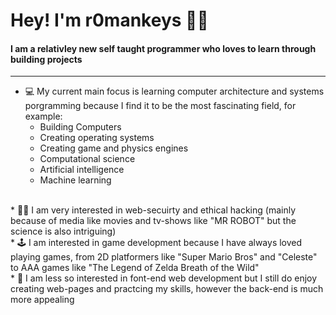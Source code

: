 # Hey! I'm r0mankeys 👋🏿

#### I am a relativley new self taught programmer who loves to learn through building projects

---

* 💻 My current main focus is learning computer architecture and systems porgramming because I find it to be the most fascinating field, for example:
    * Building Computers
    * Creating operating systems
    * Creating game and physics engines
    * Computational science
    * Artificial intelligence
    * Machine learning
<br>
* 🥷🏿 I am very interested in web-secuirty and ethical hacking (mainly because of media like movies and tv-shows like "MR ROBOT" but the science is also intriguing)
<br>
* 🕹 I am interested in game development because I have always loved playing games, from 2D platformers like "Super Mario Bros" and "Celeste" to AAA games like "The Legend of Zelda Breath of the Wild"
<br>
* 🤖 I am less so interested in font-end web development but I still do enjoy creating web-pages and practcing my skills, however the back-end is much more appealing
